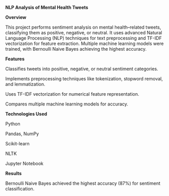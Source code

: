 **NLP Analysis of Mental Health Tweets**

**Overview**

This project performs sentiment analysis on mental health–related tweets, classifying them as positive, negative, or neutral.
It uses advanced Natural Language Processing (NLP) techniques for text preprocessing and TF-IDF vectorization for feature extraction.
Multiple machine learning models were trained, with Bernoulli Naive Bayes achieving the highest accuracy.

**Features**

Classifies tweets into positive, negative, or neutral sentiment categories.

Implements preprocessing techniques like tokenization, stopword removal, and lemmatization.

Uses TF-IDF vectorization for numerical feature representation.

Compares multiple machine learning models for accuracy.

**Technologies Used**

Python

Pandas, NumPy

Scikit-learn

NLTK

Jupyter Notebook

**Results**

Bernoulli Naive Bayes achieved the highest accuracy (87%) for sentiment classification.
